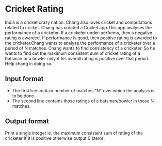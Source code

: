 # Cricket Rating

India is a cricket crazy nation. Chang also loves cricket and computations related to cricket. Chang has created a Cricket app.This app analyses the performance of a cricketer. If a cricketer under-performs, then a negative rating is awarded. If performance is good, then positive rating is awarded to the cricketer.Chang wants to analyse the performance of a cricketer over a period of N matches. Chang wants to find consistency of a cricketer. So he wants to find out the maximum consistent sum of cricket rating of a batsman or a bowler only if his overall rating is positive over that period. Help chang in doing so.

## Input format

- The first line contain number of matches "N" over which the analysis is to be done.
- The second line contains those ratings of a batsman/bowler in those N matches.

## Output format

Print a single integer ie. the maximum consistent sum of rating of the cricketer if it is positive otherwise output 0 (zero).
